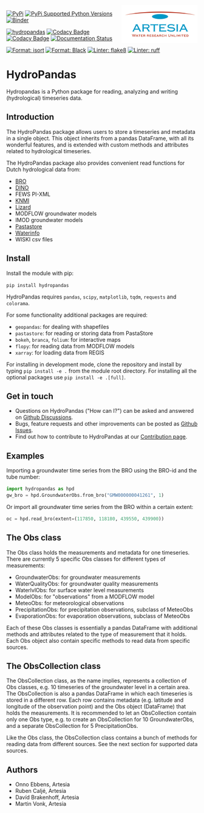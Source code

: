 <img src="/docs/_static/Artesia_logo.jpg" alt="Artesia" width="200" align="right">

[![PyPi](https://img.shields.io/pypi/v/hydropandas.svg)](https://pypi.python.org/pypi/hydropandas)
[![PyPi Supported Python Versions](https://img.shields.io/pypi/pyversions/hydropandas)](https://pypi.python.org/pypi/hydropandas)
[![Binder](https://mybinder.org/badge_logo.svg)](https://mybinder.org/v2/gh/ArtesiaWater/hydropandas/master)

[![hydropandas](https://github.com/ArtesiaWater/hydropandas/workflows/hydropandas/badge.svg)](https://github.com/ArtesiaWater/hydropandas/actions?query=workflow%3Ahydropandas)
[![Codacy Badge](https://app.codacy.com/project/badge/Grade/c1b99f474bdc49b0a47e00e4e9f66c2f)](https://www.codacy.com/gh/ArtesiaWater/hydropandas/dashboard?utm_source=github.com&utm_medium=referral&utm_content=ArtesiaWater/hydropandas&utm_campaign=Badge_Grade)
[![Codacy Badge](https://app.codacy.com/project/badge/Coverage/c1b99f474bdc49b0a47e00e4e9f66c2f)](https://www.codacy.com/gh/ArtesiaWater/hydropandas/dashboard?utm_source=github.com&utm_medium=referral&utm_content=ArtesiaWater/hydropandas&utm_campaign=Badge_Coverage)
[![Documentation Status](https://readthedocs.org/projects/hydropandas/badge/?version=latest)](https://hydropandas.readthedocs.io/en/latest/?badge=latest)

[![Format: isort](https://img.shields.io/badge/imports-isort-ef8336)](https://pycqa.github.io/isort/index.html)
[![Format: Black](https://img.shields.io/badge/code_style-black-black)](https://github.com/psf/black)
[![Linter: flake8](https://img.shields.io/badge/linter-flake8-yellowgreen)](https://flake8.pycqa.org/)
[![Linter: ruff](https://img.shields.io/badge/linter-ruff-red)](https://github.com/charliermarsh/ruff)

# HydroPandas

Hydropandas is a Python package for reading, analyzing and writing
(hydrological) timeseries data.

## Introduction

The HydroPandas package allows users to store a timeseries and metadata in a
single object. This object inherits from a pandas DataFrame, with all its
wonderful features, and is extended with custom methods and attributes related
to hydrological timeseries.

The HydroPandas package also provides convenient read functions for Dutch hydrological data from:

- [BRO](https://www.broloket.nl)
- [DINO](https://www.dinoloket.nl)
- FEWS PI-XML
- [KNMI](https://www.knmi.nl/kennis-en-datacentrum/achtergrond/data-ophalen-vanuit-een-script)
- [Lizard](https://vitens.lizard.net/)
- MODFLOW groundwater models
- IMOD groundwater models
- [Pastastore](https://github.com/pastas/pastastore)
- [Waterinfo](https://waterinfo.rws.nl/)
- WISKI csv files

## Install

Install the module with pip:

`pip install hydropandas`

HydroPandas requires `pandas`, `scipy`, `matplotlib`, `tqdm`, `requests` and `colorama`.

For some functionality additional packages are required:

- `geopandas`: for dealing with shapefiles
- `pastastore`: for reading or storing data from PastaStore
- `bokeh`, `branca`, `folium`: for interactive maps
- `flopy`: for reading data from MODFLOW models
- `xarray`: for loading data from REGIS

For installing in development mode, clone the repository and install by
typing `pip install -e .` from the module root directory.
For installing all the optional packages use `pip install -e .[full]`.

## Get in touch

- Questions on HydroPandas ("How can I?") can be asked and answered on [Github Discussions](https://github.com/ArtesiaWater/hydropandas/discussions).
- Bugs, feature requests and other improvements can be posted as [Github Issues](https://github.com/ArtesiaWater/hydropandas/issues).
- Find out how to contribute to HydroPandas at our [Contribution page](https://hydropandas.readthedocs.io/en/stable/contribute.html).

## Examples

Importing a groundwater time series from the BRO using the BRO-id and the tube number:

```python
import hydropandas as hpd
gw_bro = hpd.GroundwaterObs.from_bro("GMW000000041261", 1)
```

Or import all groundwater time series from the BRO within a certain extent:

```python
oc = hpd.read_bro(extent=(117850, 118180, 439550, 439900))
```

## The Obs class

The Obs class holds the measurements and metadata for one timeseries. There are
currently 5 specific Obs classes for different types of measurements:

- GroundwaterObs: for groundwater measurements
- WaterQualityObs: for groundwater quality measurements
- WaterlvlObs: for surface water level measurements
- ModelObs: for "observations" from a MODFLOW model
- MeteoObs: for meteorological observations
- PrecipitationObs: for precipitation observations, subclass of MeteoObs
- EvaporationObs: for evaporation observations, subclass of MeteoObs

Each of these Obs classes is essentially a pandas DataFrame with additional
methods and attributes related to the type of measurement that it holds.
Each Obs object also contain specific methods to read data from specific sources.

## The ObsCollection class

The ObsCollection class, as the name implies, represents a collection of Obs
classes, e.g. 10 timeseries of the groundwater level in a certain area. The
ObsCollection is also a pandas DataFrame in which each timeseries is stored
in a different row. Each row contains metadata (e.g. latitude and longitude
of the observation point) and the Obs object (DataFrame) that holds the
measurements. It is recommended to let an ObsCollection contain only one Obs
type, e.g. to create an ObsCollection for 10 GroundwaterObs, and a separate
ObsCollection for 5 PrecipitationObs.

Like the Obs class, the ObsCollection class contains a bunch of methods for
reading data from different sources. See the next section for supported data
sources.

## Authors

- Onno Ebbens, Artesia
- Ruben Caljé, Artesia
- Davíd Brakenhoff, Artesia
- Martin Vonk, Artesia

